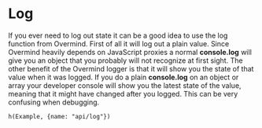 # Log

If you ever need to log out state it can be a good idea to use the log function from Overmind. First of all it will log out a plain value. Since Overmind heavily depends on JavaScript proxies a normal **console.log** will give you an object that you probably will not recognize at first sight. The other benefit of the Overmind logger is that it will show you the state of that value when it was logged. If you do a plain **console.log** on an object or array your developer console will show you the latest state of the value, meaning that it might have changed after you logged. This can be very confusing when debugging.

```marksy
h(Example, {name: "api/log"})
```